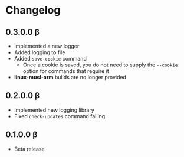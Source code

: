 # Changelog

## 0.3.0.0 β

- Implemented a new logger
- Added logging to file
- Added `save-cookie` command
  - Once a cookie is saved, you do not need to supply the `--cookie` option for commands that require it
- **linux-musl-arm** builds are no longer provided

## 0.2.0.0 β

- Implemented new logging library
- Fixed `check-updates` command failing

## 0.1.0.0 β

- Beta release
